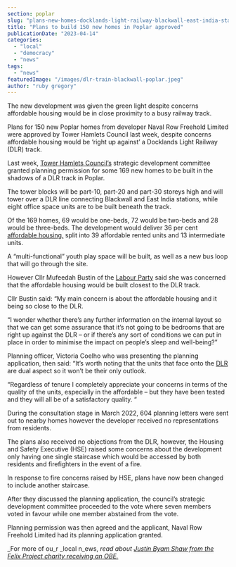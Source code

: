 ```yaml
---
section: poplar
slug: "plans-new-homes-docklands-light-railway-blackwall-east-india-station"
title: "Plans to build 150 new homes in Poplar approved"
publicationDate: "2023-04-14"
categories: 
  - "local"
  - "democracy"
  - "news"
tags: 
  - "news"
featuredImage: "/images/dlr-train-blackwall-poplar.jpeg"
author: "ruby gregory"
---
```


The new development was given the green light despite concerns affordable housing would be in close proximity to a busy railway track.

Plans for 150 new Poplar homes from developer Naval Row Freehold Limited were approved by Tower Hamlets Council last week, despite concerns affordable housing would be ‘right up against’ a Docklands Light Railway (DLR) track.

Last week, [Tower Hamlets Council’s](https://romanroadlondon.com/tower-hamlets-council-misrepresent-tfl-position-liveable-streets-ltns/) strategic development committee granted planning permission for some 169 new homes to be built in the shadows of a DLR track in Poplar.

The tower blocks will be part-10, part-20 and part-30 storeys high and will tower over a DLR line connecting Blackwall and East India stations, while eight office space units are to be built beneath the track.

Of the 169 homes, 69 would be one-beds, 72 would be two-beds and 28 would be three-beds. The development would deliver 36 per cent [affordable housing,](https://poplarlondon.co.uk/tower-hamlets-council-block-aberfeldy-new-village-flats-redevelopment/) split into 39 affordable rented units and 13 intermediate units.

A “multi-functional” youth play space will be built, as well as a new bus loop that will go through the site.

However Cllr Mufeedah Bustin of the [Labour Party](https://poplarlondon.co.uk/tower-hamlets-mayor-local-election/) said she was concerned that the affordable housing would be built closest to the DLR track.

Cllr Bustin said: “My main concern is about the affordable housing and it being so close to the DLR.

“I wonder whether there’s any further information on the internal layout so that we can get some assurance that it’s not going to be bedrooms that are right up against the DLR – or if there’s any sort of conditions we can put in place in order to minimise the impact on people’s sleep and well-being?”

Planning officer, Victoria Coelho who was presenting the planning application, then said: “It’s worth noting that the units that face onto the [DLR](https://www.bbc.co.uk/news/av/uk-england-london-64571705) are dual aspect so it won’t be their only outlook.

“Regardless of tenure I completely appreciate your concerns in terms of the quality of the units, especially in the affordable – but they have been tested and they will all be of a satisfactory quality. “

During the consultation stage in March 2022, 604 planning letters were sent out to nearby homes however the developer received no representations from residents.

The plans also received no objections from the DLR, however, the Housing and Safety Executive (HSE) raised some concerns about the development only having one single staircase which would be accessed by both residents and firefighters in the event of a fire.

In response to fire concerns raised by HSE, plans have now been changed to include another staircase.

After they discussed the planning application, the council’s strategic development committee proceeded to the vote where seven members voted in favour while one member abstained from the vote.

Planning permission was then agreed and the applicant, Naval Row Freehold Limited had its planning application granted.

_For more of ou_r _local n_ews, _read about [Justin Byam Shaw from the Felix Project charity receiving an OBE.](https://poplarlondon.co.uk/justin-byam-shaw-felix-project-charity-receives-obe-kings-honours/)_
